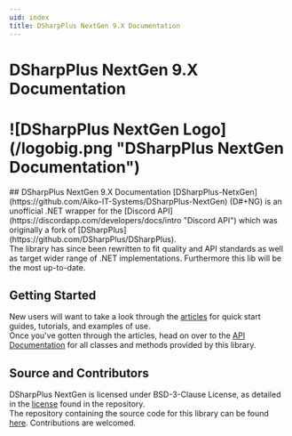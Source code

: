 ```yaml
---
uid: index
title: DSharpPlus NextGen 9.X Documentation
---
```


<h1 class="delet-this">DSharpPlus NextGen 9.X Documentation</h1>
<h1 class="logo-center">![DSharpPlus NextGen Logo](/logobig.png "DSharpPlus NextGen Documentation")</h1>
## DSharpPlus NextGen 9.X Documentation
[DSharpPlus-NetxGen](https://github.com/Aiko-IT-Systems/DSharpPlus-NextGen) (D#+NG) is an unofficial .NET wrapper for the [Discord API](https://discordapp.com/developers/docs/intro "Discord API") which was originally a fork of [DSharpPlus](https://github.com/DSharpPlus/DSharpPlus).<br/>
The library has since been rewritten to fit quality and API standards as well as target wider range of .NET implementations. Furthermore this lib will be the most up-to-date.

## Getting Started
New users will want to take a look through the [articles](xref:preamble) for quick start guides, tutorials, and examples of use.<br/>
Once you've gotten through the articles, head on over to the [API Documentation](/api/index.html) for all classes and methods provided by this library.

## Source and Contributors
DSharpPlus NextGen is licensed under BSD-3-Clause License, as detailed in the [license](https://github.com/Aiko-IT-Systems/DSharpPlus-NextGen/blob/master/LICENSE.md) found in the repository.<br/>
The repository containing the source code for this library can be found [here](https://github.com/Aiko-IT-Systems/DSharpPlus-NextGen). Contributions are welcomed.
